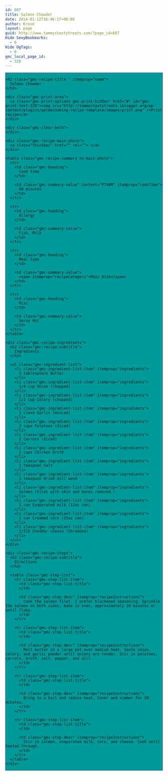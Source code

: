 ```yaml
---
id: 607
title: Salmon Chowder
date: 2014-01-12T16:46:17+00:00
author: Krove
layout: page
guid: http://www.tammystastytreats.com/?page_id=607
Hide SexyBookmarks:
  - 0
Hide OgTags:
  - 0
gmc_local_page_id:
  - 328
---
```

<div id="recipes">
  <div class="gmc-recipe" id="gmc-print-328" itemscope itemtype="http://schema.org/Recipe" style="background-color:#009999; border-color:#58528f;border-style:solid;border-width:thin;">
    <meta property="og:site_name" content="http://tammystastytreats.iblogger.org" />
    
    <h2 class="gmc-recipe-title " itemprop="name">
      Salmon Chowder
    </h2>
    
    <div class="gmc-print-area">
      <a class="gmc-print-options gmc-print-hidden" href="#" id="gmc-print-text-328"><img src="http://tammystastytreats.iblogger.org/wp-content/plugins/getmecooking-recipe-template/images/print.png" />Print recipe</a>
    </div>
    
    <div class="gmc-clear-both">
    </div>
    
    <div class="gmc-recipe-main-photo">
      <a class="thickbox" href="" rel=""> </a>
    </div>
    
    <table class="gmc-recipe-summary no-main-photo">
      <tr>
        <td class="gmc-heading">
          Cook time
        </td>
        
        <td class="gmc-summary-value" content="PT40M" itemprop="cookTime">
          40 minutes
        </td>
      </tr>
      
      <tr>
        <td class="gmc-heading">
          Allergy
        </td>
        
        <td class="gmc-summary-value">
          Fish, Milk
        </td>
      </tr>
      
      <tr>
        <td class="gmc-heading">
          Meal type
        </td>
        
        <td class="gmc-summary-value">
          <span itemprop="recipeCategory">Main Dish</span>
        </td>
      </tr>
      
      <tr>
        <td class="gmc-heading">
          Misc
        </td>
        
        <td class="gmc-summary-value">
          Serve Hot
        </td>
      </tr>
    </table>
    
    <div class="gmc-recipe-ingredients">
      <h2 class="gmc-recipe-subtitle">
        Ingredients
      </h2>
      
      <ul class="gmc-ingredient-list">
        <li class="gmc-ingredient-list-item" itemprop="ingredients">
          3 tablespoons Butter
        </li>
        <li class="gmc-ingredient-list-item" itemprop="ingredients">
          1/4 cup Onion (chopped)
        </li>
        <li class="gmc-ingredient-list-item" itemprop="ingredients">
          1/2 cup Celery (chopped)
        </li>
        <li class="gmc-ingredient-list-item" itemprop="ingredients">
          1 clove Garlic (minced)
        </li>
        <li class="gmc-ingredient-list-item" itemprop="ingredients">
          2 cups Potatoes (diced)
        </li>
        <li class="gmc-ingredient-list-item" itemprop="ingredients">
          2 Carrots (diced)
        </li>
        <li class="gmc-ingredient-list-item" itemprop="ingredients">
          2 cups Chicken broth
        </li>
        <li class="gmc-ingredient-list-item" itemprop="ingredients">
          1 teaspoon Salt
        </li>
        <li class="gmc-ingredient-list-item" itemprop="ingredients">
          1 teaspoon Dried dill weed
        </li>
        <li class="gmc-ingredient-list-item" itemprop="ingredients">
          Salmon (Filet with skin and bones removed.)
        </li>
        <li class="gmc-ingredient-list-item" itemprop="ingredients">
          1 can Evaporated milk (12oz can)
        </li>
        <li class="gmc-ingredient-list-item" itemprop="ingredients">
          1 can Creamed corn (15oz can)
        </li>
        <li class="gmc-ingredient-list-item" itemprop="ingredients">
          1/2lb Cheddar cheese (Shredded)
        </li>
      </ul>
    </div>
    
    <div class="gmc-recipe-steps">
      <h2 class="gmc-recipe-subtitle">
        Directions
      </h2>
      
      <table class="gmc-step-list">
        <tr class="gmc-step-list-item">
          <td class="gmc-step-list-title">
          </td>
          
          <td class="gmc-step-desc" itemprop="recipeInstructions">
            Cook the salmon filet. I prefer blackened seasoning. Sprinkle the salmon on both sides, bake in oven, approximately 20 minutes or until flaky.
          </td>
        </tr>
        
        <tr class="gmc-step-list-item">
          <td class="gmc-step-list-title">
          </td>
          
          <td class="gmc-step-desc" itemprop="recipeInstructions">
            Melt butter in a large pot over medium heat. Saute onion, celery, and garlic powder until onions are tender. Stir in potatoes, carrots, broth, salt, pepper, and dill.
          </td>
        </tr>
        
        <tr class="gmc-step-list-item">
          <td class="gmc-step-list-title">
          </td>
          
          <td class="gmc-step-desc" itemprop="recipeInstructions">
            Bring to a boil and reduce heat, Cover and simmer for 20 minutes.
          </td>
        </tr>
        
        <tr class="gmc-step-list-item">
          <td class="gmc-step-list-title">
          </td>
          
          <td class="gmc-step-desc" itemprop="recipeInstructions">
            Stir in salmon, evaporated milk, corn, and cheese. Cook until heated through.
          </td>
        </tr>
      </table>
    </div>
  </div>
</div>